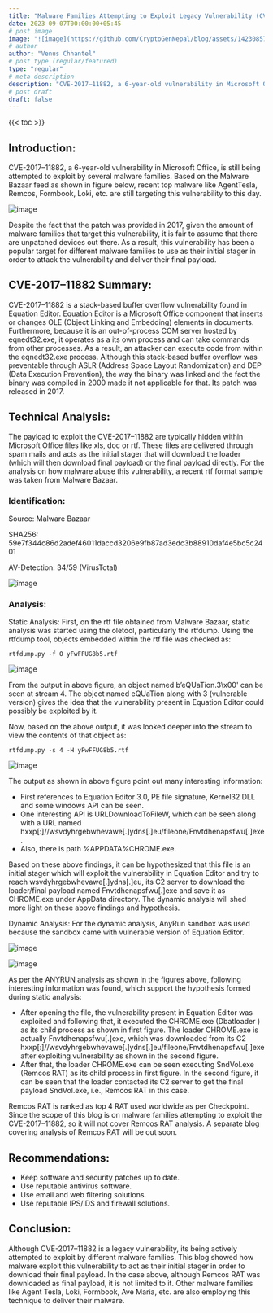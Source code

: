 ```yaml
---
title: "Malware Families Attempting to Exploit Legacy Vulnerability (CVE-2017–11882)"
date: 2023-09-07T00:00:00+05:45
# post image
image: "![image](https://github.com/CryptoGenNepal/blog/assets/142308575/b04187cd-4e27-4c8a-b42f-880398532e3c)"
# author
author: "Venus Chhantel"
# post type (regular/featured)
type: "regular"
# meta description
description: "CVE-2017–11882, a 6-year-old vulnerability in Microsoft Office, is still being attempted to exploit by several malware families. Based on the Malware Bazaar feed as shown in figure below, recent top malware like AgentTesla, Remcos, Formbook, Loki, etc. are still targeting this vulnerability to this day."
# post draft
draft: false
---
```


{{< toc >}}

## Introduction:
CVE-2017–11882, a 6-year-old vulnerability in Microsoft Office, is still being attempted to exploit by several malware families. Based on the Malware Bazaar feed as shown in figure below, recent top malware like AgentTesla, Remcos, Formbook, Loki, etc. are still targeting this vulnerability to this day.

![image](https://github.com/CryptoGenNepal/blog/assets/142308575/531fe185-f748-456c-b6df-37e860bc07ae)

Despite the fact that the patch was provided in 2017, given the amount of malware families that target this vulnerability, it is fair to assume that there are unpatched devices out there. As a result, this vulnerability has been a popular target for different malware families to use as their initial stager in order to attack the vulnerability and deliver their final payload.

## CVE-2017–11882 Summary:
CVE-2017–11882 is a stack-based buffer overflow vulnerability found in Equation Editor. Equation Editor is a Microsoft Office component that inserts or changes OLE (Object Linking and Embedding) elements in documents. Furthermore, because it is an out-of-process COM server hosted by eqnedt32.exe, it operates as a its own process and can take commands from other processes. As a result, an attacker can execute code from within the eqnedt32.exe process. Although this stack-based buffer overflow was preventable through ASLR (Address Space Layout Randomization) and DEP (Data Execution Prevention), the way the binary was linked and the fact the binary was compiled in 2000 made it not applicable for that. Its patch was released in 2017.

## Technical Analysis:
The payload to exploit the CVE-2017–11882 are typically hidden within Microsoft Office files like xls, doc or rtf. These files are delivered through spam mails and acts as the initial stager that will download the loader (which will then download final payload) or the final payload directly. For the analysis on how malware abuse this vulnerability, a recent rtf format sample was taken from Malware Bazaar.

### Identification:
Source: Malware Bazaar

SHA256: 59e7f344c86d2adef46011daccd3206e9fb87ad3edc3b88910daf4e5bc5c2401

AV-Detection: 34/59 (VirusTotal)

![image](https://github.com/CryptoGenNepal/blog/assets/142308575/703d915f-35fb-427a-aca9-fdb4c19f8e8d)

### Analysis:
Static Analysis:
First, on the rtf file obtained from Malware Bazaar, static analysis was started using the oletool, particularly the rtfdump. Using the rtfdump tool, objects embedded within the rtf file was checked as:

    rtfdump.py -f O yFwFFUG8b5.rtf

![image](https://github.com/CryptoGenNepal/blog/assets/142308575/1c0ccdbe-f688-48ca-9825-c8e407c972d9)

From the output in above figure, an object named b’eQUaTion.3\x00' can be seen at stream 4. The object named eQUaTion along with 3 (vulnerable version) gives the idea that the vulnerability present in Equation Editor could possibly be exploited by it.

Now, based on the above output, it was looked deeper into the stream to view the contents of that object as:

    rtfdump.py -s 4 -H yFwFFUG8b5.rtf

![image](https://github.com/CryptoGenNepal/blog/assets/142308575/a048484e-e528-4cdf-8af1-f05e5ef15109)

The output as shown in above figure point out many interesting information:

-   First references to Equation Editor 3.0, PE file signature, Kernel32 DLL and some windows API can be seen.
-   One interesting API is URLDownloadToFileW, which can be seen along with a URL named hxxp[:]//wsvdyhrgebwhevawe[.]ydns[.]eu/fileone/Fnvtdhenapsfwu[.]exe.
-   Also, there is path %APPDATA%CHROME.exe.

Based on these above findings, it can be hypothesized that this file is an initial stager which will exploit the vulnerability in Equation Editor and try to reach wsvdyhrgebwhevawe[.]ydns[.]eu, its C2 server to download the loader/final payload named Fnvtdhenapsfwu[.]exe and save it as CHROME.exe under AppData directory. The dynamic analysis will shed more light on these above findings and hypothesis.

Dynamic Analysis:
For the dynamic analysis, AnyRun sandbox was used because the sandbox came with vulnerable version of Equation Editor.

![image](https://github.com/CryptoGenNepal/blog/assets/142308575/0b1bb88f-4c11-4952-82a9-a7b52631470a)

![image](https://github.com/CryptoGenNepal/blog/assets/142308575/f316bc54-aae0-4146-bef3-3df2126777a6)

As per the ANYRUN analysis as shown in the figures above, following interesting information was found, which support the hypothesis formed during static analysis:

-   After opening the file, the vulnerability present in Equation Editor was exploited and following that, it executed the CHROME.exe (Dbatloader ) as its child process as shown in first figure. The loader CHROME.exe is actually Fnvtdhenapsfwu[.]exe, which was downloaded from its C2 hxxp[:]//wsvdyhrgebwhevawe[.]ydns[.]eu/fileone/Fnvtdhenapsfwu[.]exe after exploiting vulnerability as shown in the second figure.
-   After that, the loader CHROME.exe can be seen executing SndVol.exe (Remcos RAT) as its child process in first figure. In the second figure, it can be seen that the loader contacted its C2 server to get the final payload SndVol.exe, i.e., Remcos RAT in this case.

Remcos RAT is ranked as top 4 RAT used worldwide as per Checkpoint. Since the scope of this blog is on malware families attempting to exploit the CVE-2017–11882, so it will not cover Remcos RAT analysis. A separate blog covering analysis of Remcos RAT will be out soon.

## Recommendations:
-   Keep software and security patches up to date.
-   Use reputable antivirus software.
-   Use email and web filtering solutions.
-   Use reputable IPS/IDS and firewall solutions.

## Conclusion:
Although CVE-2017–11882 is a legacy vulnerability, its being actively attempted to exploit by different malware families. This blog showed how malware exploit this vulnerability to act as their initial stager in order to download their final payload. In the case above, although Remcos RAT was downloaded as final payload, it is not limited to it. Other malware families like Agent Tesla, Loki, Formbook, Ave Maria, etc. are also employing this technique to deliver their malware.
